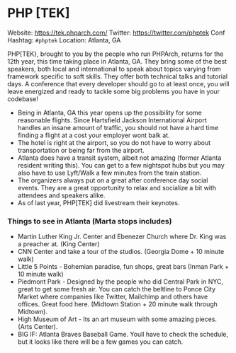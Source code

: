 # PHP [TEK]

Website: https://tek.phparch.com/
Twitter: https://twitter.com/phptek
Conf Hashtag: `#phptek`
Location: Atlanta, GA

PHP[TEK}, brought to you by the people who run PHPArch, returns for the 12th year, this time taking place in Atlanta, GA. They bring
some of the best speakers, both local and international to speak about topics varying from framework specific to soft skills. They offer
both technical talks and tutorial days. A conference that every developer should go to at least once, you will leave energized and ready
to tackle some big problems you have in your codebase!

- Being in Atlanta, GA this year opens up the possibility for some reasonable flights. Since Hartsfield Jackson International Airport 
handles an insane amount of traffic, you should not have a hard time finding a flight at a cost your employer wont balk at. 
- The hotel is right at the airport, so you do not have to worry about transportation or being far from the airport. 
- Atlanta does have a transit system, albeit not amazing (former Atlanta resident writing this). You can get to a few nightspot hubs 
but you may also have to use Lyft/Walk a few minutes from the train station.
- The organizers always put on a great after conference day social events. They are a great opportunity to relax and socialize a bit 
with attendees and speakers alike. 
- As of last year, PHP[TEK] did livestream their keynotes. 

### Things to see in Atlanta (Marta stops includes)
- Martin Luther King Jr. Center and Ebenezer Church where Dr. King was a preacher at. (King Center)
- CNN Center and take a tour of the studios. (Georgia Dome + 10 minute walk)
- Little 5 Points - Bohemian paradise, fun shops, great bars (Inman Park + 10 minute walk)
- Piedmont Park - Designed by the people who did Central Park in NYC, great to get some fresh air. You can catch the beltline to Ponce City Market where companies like Twitter, Mailchimp and others have offices. Great food here. (Midtown Station + 20 minute walk through Midtown).
- High Museum of Art - Its an art museum with some amazing pieces. (Arts Center).
- BIG IF: Atlanta Braves Baseball Game. Youll have to check the schedule, but it looks like there will be a few games you can catch. 
